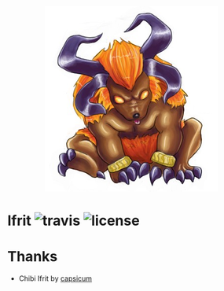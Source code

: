 <p align="center">
    <img src="./.github/ifrit.png">
</p>

Ifrit ![travis](https://travis-ci.org/KtorZ/ifrit.svg?style=flat-square) ![license](https://img.shields.io/badge/License-MIT-blue.svg?style=flat-square)
=========


# Thanks

- Chibi Ifrit by [capsicum](http://capsicum.deviantart.com/)
